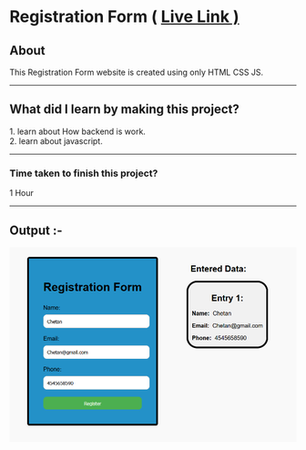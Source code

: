 <h1> Registration Form ( <a href="https://csd1.netlify.app/">Live Link )</a></h1>
<h2>About</h2>
<p>This Registration Form website is created using only HTML CSS JS.</p> <hr>
<h2>What did I learn by making this project?
</h2>
1. learn about How backend is work. <br>
2. learn about javascript.<hr>
<h3>Time taken to finish this project?</h3>
<p>1 Hour</p>
<hr>
<h2>Output :- </h2>
<img src="./Images/Image.png" alt="Output">
